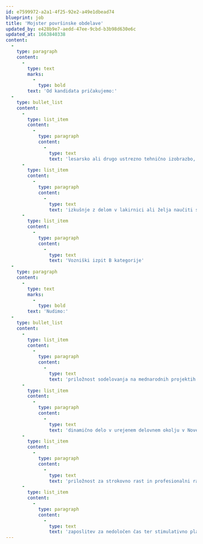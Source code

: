 ```yaml
---
id: e7599972-a2a1-4f25-92e2-a49e1dbead74
blueprint: job
title: 'Mojster površinske obdelave'
updated_by: e428b9e7-aedd-47ee-9cbd-b3b98d630e6c
updated_at: 1663840338
content:
  -
    type: paragraph
    content:
      -
        type: text
        marks:
          -
            type: bold
        text: 'Od kandidata pričakujemo:'
  -
    type: bullet_list
    content:
      -
        type: list_item
        content:
          -
            type: paragraph
            content:
              -
                type: text
                text: 'lesarsko ali drugo ustrezno tehnično izobrazbo,'
      -
        type: list_item
        content:
          -
            type: paragraph
            content:
              -
                type: text
                text: 'izkušnje z delom v lakirnici ali želja naučiti se postopkov površinske obdelave: priprava površine, barvanje, lakiranje.'
      -
        type: list_item
        content:
          -
            type: paragraph
            content:
              -
                type: text
                text: 'Vozniški izpit B kategorije'
  -
    type: paragraph
    content:
      -
        type: text
        marks:
          -
            type: bold
        text: 'Nudimo:'
  -
    type: bullet_list
    content:
      -
        type: list_item
        content:
          -
            type: paragraph
            content:
              -
                type: text
                text: 'priložnost sodelovanja na mednarodnih projektih opremljanja jaht, ladij in hotelov'
      -
        type: list_item
        content:
          -
            type: paragraph
            content:
              -
                type: text
                text: 'dinamično delo v urejenem delovnem okolju v Novem mestu,'
      -
        type: list_item
        content:
          -
            type: paragraph
            content:
              -
                type: text
                text: 'priložnost za strokovno rast in profesionalni razvoj,'
      -
        type: list_item
        content:
          -
            type: paragraph
            content:
              -
                type: text
                text: 'zaposlitev za nedoločen čas ter stimulativno plačilo.'
---
```

